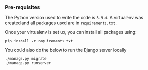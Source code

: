 ### Pre-requisites

The Python version used to write the code is `3.9.0`. A virtualenv was created and all packages used are in `requirements.txt`.

Once your virtualenv is set up, you can install all packages using:

```
pip install -r requirements.txt
```
You could also do the below to run the Django server locally:

```
./manage.py migrate
./manage.py runserver
```





